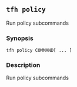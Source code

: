 ## `tfh policy`

Run policy subcommands

### Synopsis

    tfh policy COMMAND[ ... ]

### Description

Run policy subcommands

